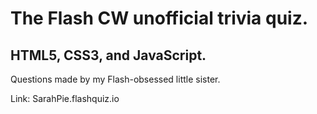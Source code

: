 # The Flash CW unofficial trivia quiz. 

## HTML5, CSS3, and JavaScript. 

Questions made by my Flash-obsessed little sister.

Link: SarahPie.flashquiz.io
